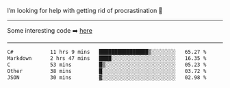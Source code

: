 I’m looking for help with getting rid of procrastination 🤔

-----

Some interesting code :arrow_right: [here](https://github.com/zhen8838/playground)

-----

<!--START_SECTION:waka-->

```txt
C#            11 hrs 9 mins   ████████████████▒░░░░░░░░   65.27 %
Markdown      2 hrs 47 mins   ████░░░░░░░░░░░░░░░░░░░░░   16.35 %
C             53 mins         █▒░░░░░░░░░░░░░░░░░░░░░░░   05.23 %
Other         38 mins         █░░░░░░░░░░░░░░░░░░░░░░░░   03.72 %
JSON          30 mins         ▓░░░░░░░░░░░░░░░░░░░░░░░░   02.98 %
```

<!--END_SECTION:waka-->

<!--
**zhen8838/zhen8838** is a ✨ _special_ ✨ repository because its `README.md` (this file) appears on your GitHub profile.

Here are some ideas to get you started:

- 🔭 I’m currently working on ...
- 🌱 I’m currently learning ...
- 👯 I’m looking to collaborate on ...
 ...
- 💬 Ask me about ...
- 📫 How to reach me: ...
- 😄 Pronouns: ...
- ⚡ Fun fact: ...
-->
